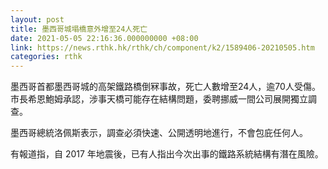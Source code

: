 ```yaml
---
layout: post
title: 墨西哥城塌橋意外增至24人死亡
date: 2021-05-05 22:16:36.000000000 +08:00
link: https://news.rthk.hk/rthk/ch/component/k2/1589406-20210505.htm
categories: rthk
---
```


墨西哥首都墨西哥城的高架鐵路橋倒冧事故，死亡人數增至24人，逾70人受傷。市長希恩鮑姆承認，涉事天橋可能存在結構問題，委聘挪威一間公司展開獨立調查。

墨西哥總統洛佩斯表示，調查必須快速、公開透明地進行，不會包庇任何人。

有報道指，自 2017 年地震後，已有人指出今次出事的鐵路系統結構有潛在風險。
